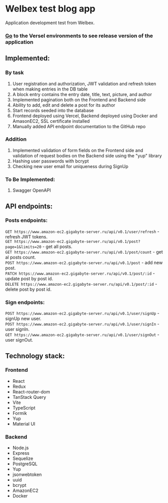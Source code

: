 # Welbex test blog app
Application development test from Welbex. 

### [Go](https://welbe-x-test-blog-lpw3skhpy-gigabyte1511.vercel.app/ "Необязательная подсказка") to the Versel environments to see release version of the application

## Implemented:
### By task
1. User registration and authorization, JWT validation and refresh token when making entries in the DB table
2. A block entry contains the entry date, title, text, picture, and author
3. Implemented pagination both on the Frontend and Backend side
4. Ability to add, edit and delete a post for its author
5. Start records seeded into the database
6. Frontend deployed using Vercel, Backend deployed using Docker and AmasonEC2, SSL certificate installed
7. Manually added API endpoint documentation to the GitHub repo
### Addition
1. Implemented validation of form fields on the Frontend side and validation of request bodies on the Backend side using the "yup" library
2. Hashing user passwords with bcrypt
3. Сhecking new user email for uniqueness during SignUp
### To Be Implemented:
1. Swagger OpenAPI

## API endpoints:
### Posts endpoints:

`GET https://www.amazon-ec2.gigabyte-server.ru/api/v0.1/user/refresh` - refresh JWT tokens.    
`GET https://www.amazon-ec2.gigabyte-server.ru/api/v0.1/post?page=1&limits=20` - get all posts.  
`GET https://www.amazon-ec2.gigabyte-server.ru/api/v0.1/post/count` - get al posts count.  
`POST https://www.amazon-ec2.gigabyte-server.ru/api/v0.1/post` - add new post.  
`PATCH https://www.amazon-ec2.gigabyte-server.ru/api/v0.1/post/:id` - update post by post id.  
`DELETE https://www.amazon-ec2.gigabyte-server.ru/api/v0.1/post/:id` - delete post by post id.  

### Sign endpoints:
`POST https://www.amazon-ec2.gigabyte-server.ru/api/v0.1/user/signUp` - signUp new user.  
`POST https://www.amazon-ec2.gigabyte-server.ru/api/v0.1/user/signIn` - user signIn.  
`GET https://www.amazon-ec2.gigabyte-server.ru/api/v0.1/user/signOut` - user signOut. 

## Technology stack:
### Frontend
* React
* Redux
* React-router-dom
* TanStack Query
* Vite
* TypeScript
* Formik
* Yup 
* Material UI
### Backend
* Node.js
* Express
* Sequelize
* PostgreSQL
* Yup
* jsonwebtoken
* uuid
* bcrypt
* AmazonEC2
* Docker
